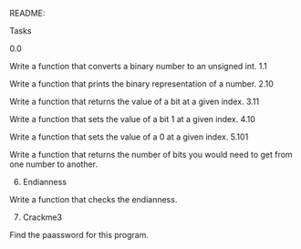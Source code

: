 README:

Tasks 

0.0

 Write a function that converts a binary number to an unsigned int.
1.1 

Write a function that prints the binary representation of a number.
2.10 

Write a function that returns the value of a bit at a given index.
3.11 

Write a function that sets the value of a bit 1 at a given index.
4.10 

Write a function that sets the value of a 0 at a given index. 
5.101 

Write a function that returns the number of bits you would need to get from one number to another.

6.  Endianness

Write a function that checks the endianness.

7. Crackme3

Find the paassword for this program.
